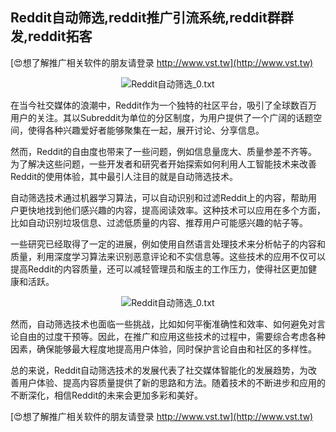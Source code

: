 ## **Reddit自动筛选,reddit推广引流系统,reddit群群发,reddit拓客**

[😍想了解推广相关软件的朋友请登录 http://www.vst.tw](http://www.vst.tw)

 <center><img src="https://vst.tw/MP4/tuiguang/png/2.png" alt="Reddit自动筛选_0.txt"></center>

在当今社交媒体的浪潮中，Reddit作为一个独特的社区平台，吸引了全球数百万用户的关注。其以Subreddit为单位的分区制度，为用户提供了一个广阔的话题空间，使得各种兴趣爱好者能够聚集在一起，展开讨论、分享信息。

然而，Reddit的自由度也带来了一些问题，例如信息量庞大、质量参差不齐等。为了解决这些问题，一些开发者和研究者开始探索如何利用人工智能技术来改善Reddit的使用体验，其中最引人注目的就是自动筛选技术。

自动筛选技术通过机器学习算法，可以自动识别和过滤Reddit上的内容，帮助用户更快地找到他们感兴趣的内容，提高阅读效率。这种技术可以应用在多个方面，比如自动识别垃圾信息、过滤低质量的内容、推荐用户可能感兴趣的帖子等。

一些研究已经取得了一定的进展，例如使用自然语言处理技术来分析帖子的内容和质量，利用深度学习算法来识别恶意评论和不实信息等。这些技术的应用不仅可以提高Reddit的内容质量，还可以减轻管理员和版主的工作压力，使得社区更加健康和活跃。

 <center><img src="https://vst.tw/MP4/tuiguang/png/2.png" alt="Reddit自动筛选_0.txt"></center>

然而，自动筛选技术也面临一些挑战，比如如何平衡准确性和效率、如何避免对言论自由的过度干预等。因此，在推广和应用这些技术的过程中，需要综合考虑各种因素，确保能够最大程度地提高用户体验，同时保护言论自由和社区的多样性。

总的来说，Reddit自动筛选技术的发展代表了社交媒体智能化的发展趋势，为改善用户体验、提高内容质量提供了新的思路和方法。随着技术的不断进步和应用的不断深化，相信Reddit的未来会更加多彩和美好。

[😍想了解推广相关软件的朋友请登录 http://www.vst.tw](http://www.vst.tw)



